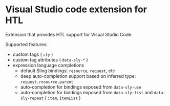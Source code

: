 # Visual Studio code extension for HTL

Extension that provides HTL support for Visual Studio Code.

Supported features:

- custom tags ( `sly` )
- custom tag attributes ( `data-sly-*` )
- expression language completions
    - default Sling bindings: `resource`, `request`, etc
    - deep auto-completion support based on inferred type: `request.resource.parent`
    - auto-completion for bindings exposed from `data-sly-use`
    - auto-completion for bindings exposed from `data-sly-list` and `data-sly-repeat` ( `item`, `itemList` )
